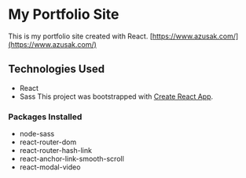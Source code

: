# My Portfolio Site

This is my portfolio site created with React.
[https://www.azusak.com/](https://www.azusak.com/)

## Technologies Used

* React
* Sass
This project was bootstrapped with [Create React App](https://github.com/facebook/create-react-app).

### Packages Installed

* node-sass
* react-router-dom
* react-router-hash-link
* react-anchor-link-smooth-scroll
* react-modal-video


